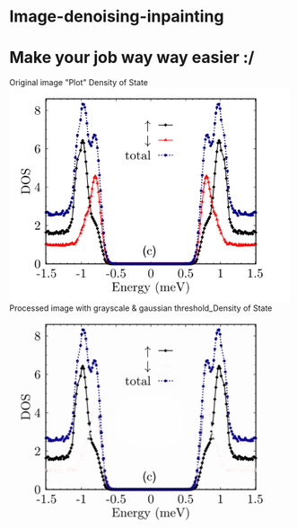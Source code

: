 # Image-denoising-inpainting
# Make your job way way easier :/
Original image "Plot" Density of State                                                                                                        
<img src="https://github.com/JonasRaschidie/Image-denoising-inpainting/blob/main/DOS_2.png" width="500"/>                                                           
Processed image with grayscale & gaussian threshold_Density of State                                                                           
<img src="https://github.com/JonasRaschidie/Image-denoising-inpainting/blob/main/output_image_enhanced_red_removed-DOS.png" width="500"/>
